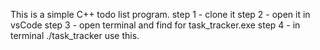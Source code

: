 This is a simple C++ todo list program. 
step 1 - clone it 
step 2 - open it in vsCode
step 3 - open terminal and find for task_tracker.exe
step 4 - in terminal ./task_tracker use this.
